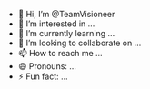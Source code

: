 - 👋 Hi, I’m @TeamVisioneer
- 👀 I’m interested in ...
- 🌱 I’m currently learning ...
- 💞️ I’m looking to collaborate on ...
- 📫 How to reach me ...
- 😄 Pronouns: ...
- ⚡ Fun fact: ...

<!---
TeamVisioneer/TeamVisioneer is a ✨ special ✨ repository because its `README.md` (this file) appears on your GitHub profile.
You can click the Preview link to take a look at your changes.
--->
